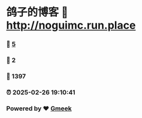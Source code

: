# 鸽子的博客 :link: http://noguimc.run.place 
### :page_facing_up: [5](http://noguimc.run.place/tag.html) 
### :speech_balloon: 2 
### :hibiscus: 1397 
### :alarm_clock: 2025-02-26 19:10:41 
### Powered by :heart: [Gmeek](https://github.com/Meekdai/Gmeek)

